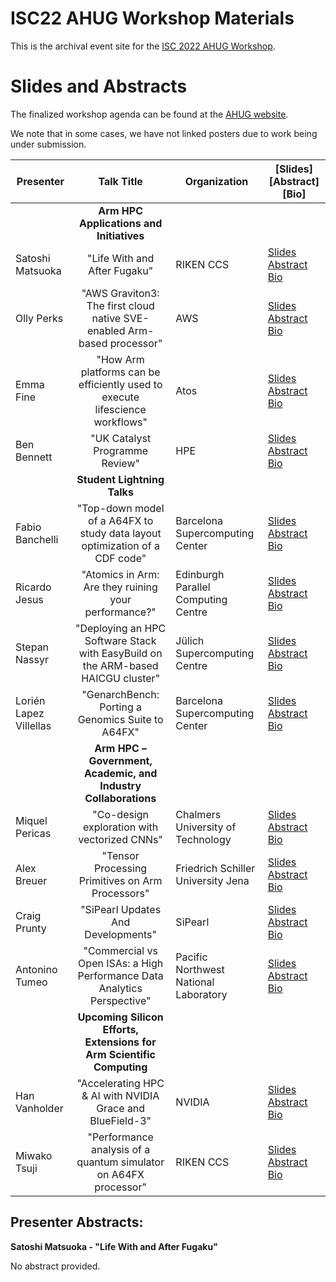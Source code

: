 # ISC22 AHUG Workshop Materials
This is the archival event site for the [ISC 2022 AHUG Workshop](https://a-hug.org/isc-2022-event/).

# Slides and Abstracts
The finalized workshop agenda can be found at the [AHUG website](https://a-hug.org/isc-2022-event/).

We note that in some cases, we have not linked posters due to work being under submission. 

| Presenter | Talk Title | Organization | [Slides] [Abstract] [Bio] |
| ---------------------------------- | :------------: | ---------- | --------------------------------|
|  | **Arm HPC Applications and Initiatives** |  |  |
| Satoshi Matsuoka | "Life With and After Fugaku" |   RIKEN CCS | [Slides]() [Abstract](#ms) [Bio]() |
| Olly Perks | "AWS Graviton3: The first cloud native SVE-enabled Arm-based processor" |   AWS | [Slides]() [Abstract](#ms) [Bio]() |
| Emma Fine | "How Arm platforms can be efficiently used to execute lifescience workflows" |   Atos | [Slides]() [Abstract](#ms) [Bio]() |
| Ben Bennett | "UK Catalyst Programme Review" |   HPE | [Slides]() [Abstract](#ms) [Bio]() |
|  | **Student Lightning Talks** |    |  |
| Fabio Banchelli	 | "Top-down model of a A64FX to study data layout optimization of a CDF code" | Barcelona Supercomputing Center | [Slides]() [Abstract](#ms) [Bio]() |
| Ricardo Jesus | "Atomics in Arm: Are they ruining your performance?" | Edinburgh Parallel Computing Centre | [Slides]() [Abstract](#ms) [Bio]() |
| Stepan Nassyr | "Deploying an HPC Software Stack with EasyBuild on the ARM-based HAICGU cluster" | Jülich Supercomputing Centre | [Slides]() [Abstract](#ms) [Bio]() |
| Lorién Lapez Villellas | "GenarchBench: Porting a Genomics Suite to A64FX" | Barcelona Supercomputing Center | [Slides]() [Abstract](#ms) [Bio]() |
|  | **Arm HPC – Government, Academic, and Industry Collaborations** |  |  |
| Miquel Pericas | "Co-design exploration with vectorized CNNs" | Chalmers University of Technology | [Slides]() [Abstract](#ms) [Bio]() |
| Alex Breuer | "Tensor Processing Primitives on Arm Processors" | Friedrich Schiller University Jena | [Slides]() [Abstract](#ms) [Bio]() |
| Craig Prunty | "SiPearl Updates And Developments" | SiPearl | [Slides]() [Abstract](#ms) [Bio]() |
| Antonino Tumeo | "Commercial vs Open ISAs: a High Performance Data Analytics Perspective" | Pacific Northwest National Laboratory | [Slides]() [Abstract](#ms) [Bio]() |
|  | **Upcoming Silicon Efforts, Extensions for Arm Scientific Computing** |  |  |
| Han Vanholder | "Accelerating HPC & AI with NVIDIA Grace and BlueField-3" | NVIDIA | [Slides]() [Abstract](#ms) [Bio]() |
| Miwako Tsuji | "Performance analysis of a quantum simulator on A64FX processor" | RIKEN CCS | [Slides]() [Abstract](#ms) [Bio]() |

## Presenter Abstracts:

<a id="ms">**Satoshi Matsuoka - "Life With and After Fugaku"**</a>

No abstract provided.


